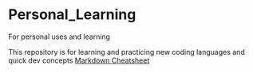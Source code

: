 # Personal_Learning
For personal uses and learning

This repository is for learning and practicing new coding languages and quick dev concepts
[Markdown Cheatsheet](https://www.markdownguide.org/cheat-sheet/)
